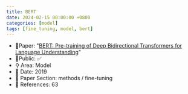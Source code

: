 ```yaml
---
title: BERT
date: 2024-02-15 00:00:00 +0800
categories: [model]
tags: [fine_tuning, model, bert]
---
```


- 📙Paper: "[BERT: Pre-training of Deep Bidirectional Transformers for Language Understanding](https://www.semanticscholar.org/paper/BERT%3A-Pre-training-of-Deep-Bidirectional-for-Devlin-Chang/df2b0e26d0599ce3e70df8a9da02e51594e0e992)"
- 🔑Public: ✅
- ⚲ Area: Model
- 📅 Date: 2019
- 🔎 Paper Section: methods / fine-tuning
- 📝 References: 63
